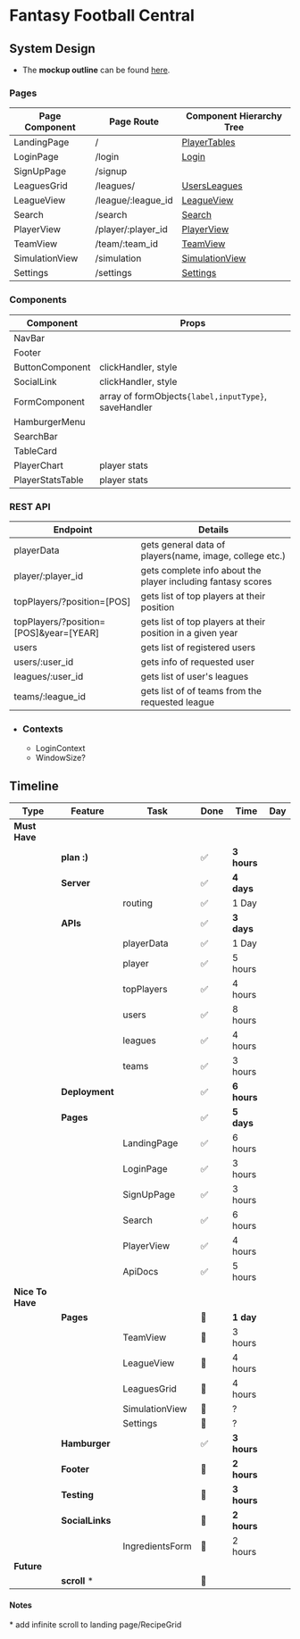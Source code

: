 # Fantasy Football Central

## System Design

-   The **mockup outline** can be found [here](./docs/page-outline.pdf).

### **Pages**

| Page Component | Page Route         | Component Hierarchy Tree |
|----------------|--------------------|--------------------------|
| LandingPage    | /                  | [PlayerTables]()         |
| LoginPage      | /login             | [Login]()                |
| SignUpPage     | /signup            |                          |
| LeaguesGrid    | /leagues/          | [UsersLeagues]()         |
| LeagueView     | /league/:league_id | [LeagueView]()           |
| Search         | /search            | [Search]()               |
| PlayerView     | /player/:player_id | [PlayerView]()           |
| TeamView       | /team/:team_id     | [TeamView]()             |
| SimulationView | /simulation        | [SimulationView]()       |
| Settings       | /settings          | [Settings]()             |

### **Components**


| Component        | Props                                                |
|------------------|------------------------------------------------------|
| NavBar           |                                                      |
| Footer           |                                                      |
| ButtonComponent  | clickHandler, style                                  |
| SocialLink       | clickHandler, style                                  |
| FormComponent    | array of formObjects`{label,inputType}`, saveHandler |
| HamburgerMenu    |                                                      |
| SearchBar        |                                                      |
| TableCard        |                                                      |
| PlayerChart      | player stats                                         |
| PlayerStatsTable | player stats                                         |

### **REST API**

| Endpoint                               | Details                                                      |
|----------------------------------------|--------------------------------------------------------------|
| playerData                             | gets general data of players(name, image, college etc.)      |
| player/:player_id                      | gets complete info about the player including fantasy scores |
| topPlayers/?position=[POS]             | gets list of top players at their position                   |
| topPlayers/?position=[POS]&year=[YEAR] | gets list of top players at their position in a given year   |
| users                                  | gets list of registered users                                |
| users/:user_id                         | gets info of requested user                                  |
| leagues/:user_id                       | gets list of user's leagues                                  |
| teams/:league_id                       | gets list of of teams from the requested league              |

- ### **Contexts**

    -   LoginContext
    -   WindowSize?

## **Timeline**

| Type             | Feature         | Task            | Done                  | Time        | Day |
|------------------|-----------------|-----------------|-----------------------|-------------|-----|
| **Must Have**    |                 |                 |                       |             |     |
|                  | **plan :)**     |                 | :white_check_mark:    | **3 hours** |     |
|                  | **Server**      |                 | :white_check_mark:    | **4 days**  |     |
|                  |                 | routing         | :white_check_mark:    | 1 Day       |     |
|                  | **APIs**        |                 | :white_check_mark:    | **3 days**  |     |
|                  |                 | playerData      | :white_check_mark:    | 1 Day       |     |
|                  |                 | player          | :white_check_mark:    | 5 hours     |     |
|                  |                 | topPlayers      | :white_check_mark:    | 4 hours     |     |
|                  |                 | users           | :white_check_mark:    | 8 hours     |     |
|                  |                 | leagues         | :white_check_mark:    | 4 hours     |     |
|                  |                 | teams           | :white_check_mark:    | 3 hours     |     |
|                  | **Deployment**  |                 | :white_check_mark:    | **6 hours** |     |
|                  | **Pages**       |                 | :white_check_mark:    | **5 days**  |     |
|                  |                 | LandingPage     | :white_check_mark:    | 6 hours     |     |
|                  |                 | LoginPage       | :white_check_mark:    | 3 hours     |     |
|                  |                 | SignUpPage      | :white_check_mark:    | 3 hours     |     |
|                  |                 | Search          | :white_check_mark:    | 6 hours     |     |
|                  |                 | PlayerView      | :white_check_mark:    | 4 hours     |     |
|                  |                 | ApiDocs         | :white_check_mark:    | 5 hours     |     |
| **Nice To Have** |                 |                 |                       |             |     |
|                  | **Pages**       |                 | :black_square_button: | **1 day**   |     |
|                  |                 | TeamView        | :black_square_button: | 3 hours     |     |
|                  |                 | LeagueView      | :black_square_button: | 4 hours     |     |
|                  |                 | LeaguesGrid     | :black_square_button: | 4 hours     |     |
|                  |                 | SimulationView  | :black_square_button: | ?           |     |
|                  |                 | Settings        | :black_square_button: | ?           |     |
|                  | **Hamburger**   |                 | :white_check_mark:    | **3 hours** |     |
|                  | **Footer**      |                 | :black_square_button: | **2 hours** |     |
|                  | **Testing**     |                 | :black_square_button: | **3 hours** |     |
|                  | **SocialLinks** |                 | :black_square_button: | **2 hours** |     |
|                  |                 | IngredientsForm | :black_square_button: | 2 hours     |     |
| **Future**       |                 |                 |                       |             |     |
|                  | **scroll** \*   |                 | :black_square_button: |             |     |

#### **Notes**

\* add infinite scroll to landing page/RecipeGrid
